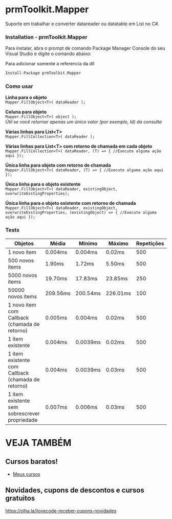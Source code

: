 # prmToolkit.Mapper
Suporte em trabalhar e converter datareader ou datatable em List no C#.

### Installation - prmToolkit.Mapper

Para instalar, abra o prompt de comando Package Manager Console do seu Visual Studio e digite o comando abaixo:

Para adicionar somente a referencia da dll
```sh
Install-Package prmToolkit.Mapper
```

### Como usar

**Linha para o objeto**  
```Mapper.FillObject<T>( dataReader );```  

**Coluna para objeto**  
```Mapper.FillObject<T>( object );```  
*Útil se você retornar apenas um único valor (por exemplo, Id) da consulta*  

**Várias linhas para List\<T\>**  
```Mapper.FillCollection<T>( dataReader );```  

**Várias linhas para List\<T\> com retorno de chamada em cada objeto**  
```Mapper.FillCollection<T>( dataReader, (T) => { //Execute alguma ação aqui });```  

**Única linha para objeto com retorno de chamada**  
```Mapper.FillObject<T>( dataReader, (T) => { //Execute alguma ação aqui });```

**Única linha para o objeto existente**  
```Mapper.FillObject<T>( dataReader, existingObject, overwriteExstingProperties);```

**Única linha para o objeto existente com retorno de chamada**  
```Mapper.FillObject<T>( dataReader, existingObject, overwriteExstingProperties, (existingObject) => { //Execute alguma ação aqui });```

### Tests

| Objetos                              | Média  | Mínimo      | Máximo      | Repetições |
|--------------------------------------------|----------|----------|----------|---------------|
| 1 novo item                                 | 0.004ms  | 0.004ms  | 0.02ms   | 500           |
| 500 novos items                              | 1.90ms   | 1.72ms   | 5.50ms   | 500           |
| 5000 novos items                             | 19.70ms  | 17.83ms  | 23.85ms  | 250           |
| 50000 novos items                            | 209.56ms | 200.54ms | 226.01ms | 100           |
| 1 novo item com Callback (chamada de retorno)           | 0.005ms  | 0.004ms  | 0.02ms   | 500           |
| 1 item existente                            | 0.004ms  | 0.0039ms | 0.02ms   | 500           |
| 1 item existente com Callback (chamada de retorno)              | 0.004ms  | 0.0039ms | 0.03ms   | 500           |
| 1 item existente sem sobrescrever propriedade | 0.007ms  | 0.006ms  | 0.03ms   | 500           |


# VEJA TAMBÉM
## Cursos baratos!
- [Meus cursos](https://olha.la/udemy)

## Novidades, cupons de descontos e cursos gratuitos
https://olha.la/ilovecode-receber-cupons-novidades

